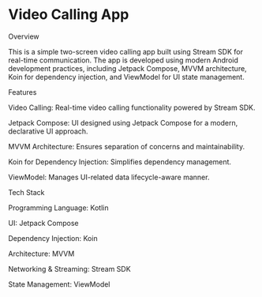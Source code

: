 
# Video Calling App

Overview

This is a simple two-screen video calling app built using Stream SDK for real-time communication. The app is developed using modern Android development practices, including Jetpack Compose, MVVM architecture, Koin for dependency injection, and ViewModel for UI state management.

Features

Video Calling: Real-time video calling functionality powered by Stream SDK.

Jetpack Compose: UI designed using Jetpack Compose for a modern, declarative UI approach.

MVVM Architecture: Ensures separation of concerns and maintainability.

Koin for Dependency Injection: Simplifies dependency management.

ViewModel: Manages UI-related data lifecycle-aware manner.

Tech Stack

Programming Language: Kotlin

UI: Jetpack Compose

Dependency Injection: Koin

Architecture: MVVM

Networking & Streaming: Stream SDK

State Management: ViewModel